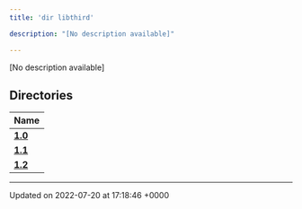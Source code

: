 ```yaml
---
title: 'dir libthird'

description: "[No description available]"

---
```







[No description available]

## Directories

| Name           |
| -------------- |
| **[1.0](/documentation/code/files/dir_8f73f5946d66c349bdd8f7018e5320bf/#dir-1.0)**  |
| **[1.1](/documentation/code/files/dir_a845c478c438a6141c8d029c79108bfd/#dir-1.1)**  |
| **[1.2](/documentation/code/files/dir_7f992b9dc14fc5ffaba8620ee097a6ff/#dir-1.2)**  |






-------------------------------

Updated on 2022-07-20 at 17:18:46 +0000
